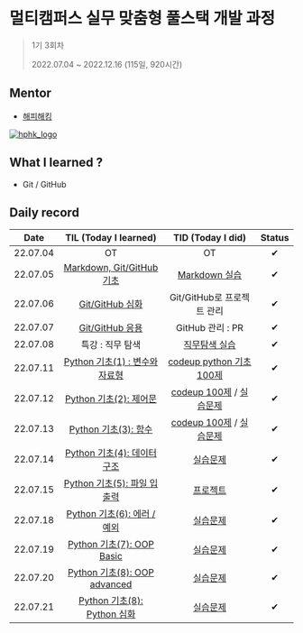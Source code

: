 # 멀티캠퍼스 실무 맞춤형 풀스택 개발 과정 

> 1기 3회차
>
> 2022.07.04 ~ 2022.12.16 (115일, 920시간)





## Mentor

- [해피해킹](https://www.hphk.kr/)

[![hphk_logo](README.assets/hphk_logo.png)](https://www.hphk.kr/)





## What I learned ?

- Git / GitHub





## Daily record

|   Date   |                TIL (Today I learned)                |                      TID (Today I did)                       | Status |
| :------: | :-------------------------------------------------: | :----------------------------------------------------------: | :----: |
| 22.07.04 |                         OT                          |                              OT                              |   ✔    |
| 22.07.05 |   [Markdown, Git/GitHub 기초](./TIL/TIL_0705.md)    |         [Markdown 실습](./TID/markdown_practice.md)          |   ✔    |
| 22.07.06 |        [Git/GitHub 심화](./TIL/TIL_0706.md)         |                  Git/GitHub로 프로젝트 관리                  |   ✔    |
| 22.07.07 |        [Git/GitHub 응용](./TIL/TIL_0707.md)         |                       GitHub 관리 : PR                       |   ✔    |
| 22.07.08 |                  특강 : 직무 탐색                   | [직무탐색 실습](https://github.com/techtaek54/job-research/blob/master/reserach.md) |   ✔    |
| 22.07.11 | [Python 기초(1) : 변수와 자료형](./TIL/TIL_0711.md) | [codeup python 기초 100제](https://github.com/techtaek54/Algorithms) |   ✔    |
| 22.07.12 |     [Python 기초(2): 제어문](./TIL/TIL_0712.md)     | [codeup 100제](https://github.com/techtaek54/Algorithms/tree/master/codeup_basic100) / [실습문제](https://github.com/techtaek54/Algorithms) |   ✔    |
| 22.07.13 |      [Python 기초(3): 함수](./TIL/TIL_0713.md)      | [codeup 100제](https://github.com/techtaek54/Algorithms/tree/master/codeup_basic100) / [실습문제](https://github.com/techtaek54/Algorithms) |   ✔    |
| 22.07.14 |   [Python 기초(4): 데이터구조](./TIL/TIL_0714.md)   |     [실습문제](https://github.com/techtaek54/Algorithms)     |   ✔    |
| 22.07.15 |   [Python 기초(5): 파일 입출력](./TIL/TIL_0715.md)   |     [프로젝트](https://github.com/techtaek54/01-PJT-01)     |   ✔    |
| 22.07.18 |   [Python 기초(6): 에러 / 예외](./TIL/TIL_0718.md)   |     [실습문제](https://github.com/techtaek54/Algorithms)     |   ✔    |
| 22.07.19 |   [Python 기초(7): OOP Basic](./TIL/TIL_0719.md)   |     [실습문제](https://github.com/techtaek54/Algorithms)     |   ✔    |
| 22.07.20 |   [Python 기초(8): OOP advanced](./TIL/TIL_0720.md)   |     [실습문제](https://github.com/techtaek54/Algorithms)     |   ✔    |
| 22.07.21 |   [Python 기초(8): Python 심화](./TIL/TIL_0721.md)   |     [실습문제](https://github.com/techtaek54/Algorithms)     |   ✔    |
